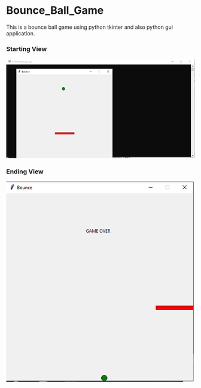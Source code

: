 # Bounce_Ball_Game
This is a bounce ball game using python tkinter and also python gui application.
### Starting View
![](https://github.com/SohelRaja/Python-Projects/blob/master/Bounce%20Ball%20Game/screenshots/bounceball.PNG)
### Ending View
![](https://github.com/SohelRaja/Python-Projects/blob/master/Bounce%20Ball%20Game/screenshots/bounceballGameOver.PNG)
